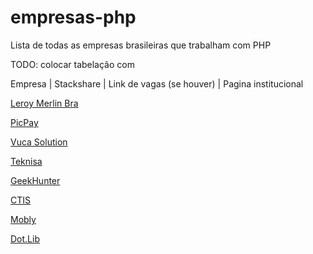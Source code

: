 # empresas-php
Lista de todas as empresas brasileiras que trabalham com PHP

TODO: colocar tabelação com 

Empresa | Stackshare | Link de vagas (se houver) | Pagina institucional

[Leroy Merlin Bra](https://github.com/leroy-merlin-br/)

[PicPay](https://github.com/picpay)

[Vuca Solution](https://vucasolution.com.br/)

[Teknisa](https://www.teknisa.com/)

[GeekHunter](https://geekhunter.com.br/)

[CTIS](https://ctis.com.br/)

[Mobly](https://mobly.com.br/)

[Dot.Lib](https://github.com/dotlib)
